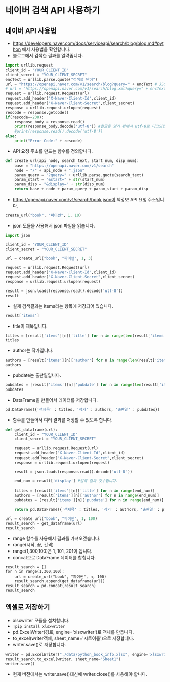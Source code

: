 # 네이버 검색 API 사용하기
## 네이버 API 사용법
* https://developers.naver.com/docs/serviceapi/search/blog/blog.md#python 에서 사용법을 확인합니다.
* 블로그에서 검색한 결과를 알려줍니다.
```python
import urllib.request
client_id = "YOUR_CLIENT_ID"
client_secret = "YOUR_CLIENT_SECRET"
encText = urllib.parse.quote("검색할 단어")
url = "https://openapi.naver.com/v1/search/blog?query=" + encText # JSON 결과
# url = "https://openapi.naver.com/v1/search/blog.xml?query=" + encText # XML 결과
request = urllib.request.Request(url)
request.add_header("X-Naver-Client-Id",client_id)
request.add_header("X-Naver-Client-Secret",client_secret)
response = urllib.request.urlopen(request)
rescode = response.getcode()
if(rescode==200):
    response_body = response.read()
    print(response_body.decode('utf-8')) #한글을 읽기 위해서 utf-8로 디코딩합니다.
    #print(response.read().decode('utf-8'))
else:
    print("Error Code:" + rescode)
```

* API 요청 주소를 만드는 함수를 정의합니다.
```python
def create_url(api_node, search_text, start_num, disp_num):
    base = "https://openapi.naver.com/v1/search"
    node = "/" + api_node + ".json"
    param_query = "?query=" + urllib.parse.quote(search_text)
    param_start = "&start=" + str(start_num)
    param_disp = "&display=" + str(disp_num)
    return base + node + param_query + param_start + param_disp
```
* https://openapi.naver.com/v1/search/book.json이 책정보 API 요청 주소입니다. 
```python
create_url("book", "파이썬", 1, 10)
```

* json 모듈을 사용해서 json 파일을 읽습니다.
```python
import json

client_id = "YOUR_CLIENT_ID"
client_secret = "YOUR_CLIENT_SECRET"

url = create_url("book", "파이썬", 1, 3)

request = urllib.request.Request(url)
request.add_header("X-Naver-Client-Id",client_id)
request.add_header("X-Naver-Client-Secret",client_secret)
response = urllib.request.urlopen(request)

result = json.loads(response.read().decode('utf-8'))
result
```

* 실제 검색결과는 items라는 항목에 저장되어 있습니다.
```python
result['items']
```
* title이 제목입니다.
```python
titles = [result['items'][n]['title'] for n in range(len(result['items']))]
titles
```

* author는 작가입니다.
```python
authors = [result['items'][n]['author'] for n in range(len(result['items']))]
authors
```

* pubdate는 출판일입니다.
```python
pubdates = [result['items'][n]['pubdate'] for n in range(len(result['items']))]
pubdates
```

* DataFrame을 만들어서 데이터를 저장합니다.
```python
pd.DataFrame({'책제목' : titles, '작가' : authors, '출판일' : pubdates})
```

* 함수를 만들어서 여러 결과를 저장할 수 있도록 합니다.
```python
def get_dataframe(url):
    client_id = "YOUR_CLIENT_ID"
    client_secret = "YOUR_CLIENT_SECRET"
    
    request = urllib.request.Request(url)
    request.add_header("X-Naver-Client-Id",client_id)
    request.add_header("X-Naver-Client-Secret",client_secret)
    response = urllib.request.urlopen(request)

    result = json.loads(response.read().decode('utf-8'))
    
    end_num = result['display'] #검색 결과 갯수입니다.
    
    titles = [result['items'][n]['title'] for n in range(end_num)]
    authors = [result['items'][n]['author'] for n in range(end_num)]
    pubdates = [result['items'][n]['pubdate'] for n in range(end_num)]
    
    return pd.DataFrame({'책제목' : titles, '작가' : authors, '출판일' : pubdates})
```
```python
url = create_url("book", "파이썬", 1, 100)
result_search = get_dataframe(url)
result_search
```

* range 함수를 사용해서 결과를 가져오겠습니다.
* range(시작, 끝, 간격)
* range(1,300,100)은 1, 101, 201이 됩니다.
* concat으로 DataFrame 데이터를 합칩니다.
```pytnon
result_search = []
for n in range(1,300,100):
    url = create_url("book", "파이썬", n, 100)
    result_search.append(get_dataframe(url))
result_search = pd.concat(result_search)
result_search
```

## 엑셀로 저장하기
* xlsxwriter 모듈을 설치합니다.
* ```!pip install xlsxwriter```
* pd.ExcelWriter(경로, engine='xlsxwriter')로 객체를 만듭니다.
* to_excel(writer객체, sheet_name='시트이름')으로 저장합니다.
* writer.save()로 저장합니다.
```python
writer = pd.ExcelWriter("./data/python_book_info.xlsx", engine='xlsxwriter')
result_search.to_excel(writer, sheet_name="Sheet1")
writer.save()
```
* 현재 버전에서는 writer.save()대신에 writer.close()를 사용해야 합니다.
